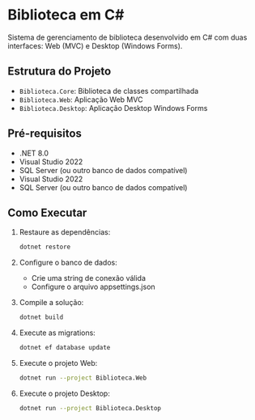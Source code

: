 # Biblioteca em C#

Sistema de gerenciamento de biblioteca desenvolvido em C# com duas interfaces: Web (MVC) e Desktop (Windows Forms).

## Estrutura do Projeto

- `Biblioteca.Core`: Biblioteca de classes compartilhada
- `Biblioteca.Web`: Aplicação Web MVC
- `Biblioteca.Desktop`: Aplicação Desktop Windows Forms

## Pré-requisitos

- .NET 8.0
- Visual Studio 2022
- SQL Server (ou outro banco de dados compatível)
- Visual Studio 2022
- SQL Server (ou outro banco de dados compatível)

## Como Executar

1. Restaure as dependências:
   ```bash
   dotnet restore
   ```

2. Configure o banco de dados:
   - Crie uma string de conexão válida
   - Configure o arquivo appsettings.json

3. Compile a solução:
   ```bash
   dotnet build
   ```

4. Execute as migrations:
   ```bash
   dotnet ef database update
   ```

5. Execute o projeto Web:
   ```bash
   dotnet run --project Biblioteca.Web
   ```

6. Execute o projeto Desktop:
   ```bash
   dotnet run --project Biblioteca.Desktop
   ```
